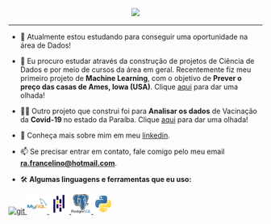 <p align="center"> 
  <img src="https://github.com/RaFrancelino/RaFrancelino/blob/main/assets/header-github.gif" width="1000">
</p>

<!--
How to make the bio gif ?
💜 Thanks to [matyo91](https://github.com/matyo91)

I made my with https://codesandbox.io/s/github-profile-2ijk7
Then i recorded my screen to gif on Mac with Quicktime  and save result to [assets/github.mov](assets/github.mov)
This [GIF converter](https://ezgif.com/video-to-gif) help me to create a dedicated command that convert MOV to GIF.
Then i save result to [assets/github.gif](assets/github.gif)
-->
***

- 🔭 Atualmente estou estudando para conseguir uma oportunidade na área de Dados!
- 🌱 Eu procuro estudar através da construção de projetos de Ciência de Dados e por meio de cursos da área em geral. Recentemente fiz meu primeiro projeto de **Machine Learning**, com o objetivo de **Prever o preço das casas de Ames, Iowa (USA)**. Clique [aqui](https://github.com/RaFrancelino/House_Prices) para dar uma olhada!
- 👨‍💻 Outro projeto que construi foi para **Analisar os dados** de Vacinação da **Covid-19** no estado da Paraíba. 
  Clique [aqui](https://github.com/RaFrancelino/Data_Analysis_Covid19) para dar uma olhada!

- 📄 Conheça mais sobre mim em meu [linkedin](https://www.linkedin.com/in/raissa-francelino/).
- 📫 Se precisar entrar em contato, fale comigo pelo meu email **ra.francelino@hotmail.com**.
- 🛠️ **Algumas linguagens e ferramentas que eu uso:**

<p align="left"> <a href="https://git-scm.com/" target="_blank" rel="noreferrer"> <img src="https://www.vectorlogo.zone/logos/git-scm/git-scm-icon.svg" alt="git" width="40" height="40"/> </a> <a href="https://www.mysql.com/" target="_blank" rel="noreferrer"> <img src="https://raw.githubusercontent.com/devicons/devicon/master/icons/mysql/mysql-original-wordmark.svg" alt="mysql" width="40" height="40"/> </a> <a href="https://pandas.pydata.org/" target="_blank" rel="noreferrer"> <img src="https://raw.githubusercontent.com/devicons/devicon/2ae2a900d2f041da66e950e4d48052658d850630/icons/pandas/pandas-original.svg" alt="pandas" width="40" height="40"/> </a> <a href="https://www.postgresql.org" target="_blank" rel="noreferrer"> <img src="https://raw.githubusercontent.com/devicons/devicon/master/icons/postgresql/postgresql-original-wordmark.svg" alt="postgresql" width="40" height="40"/> </a> <a href="https://www.python.org" target="_blank" rel="noreferrer"> <img src="https://raw.githubusercontent.com/devicons/devicon/master/icons/python/python-original.svg" alt="python" width="40" height="40"/> </a> </p>
